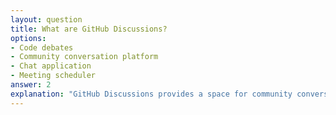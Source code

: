```yaml
---
layout: question
title: What are GitHub Discussions?
options:
- Code debates
- Community conversation platform
- Chat application
- Meeting scheduler
answer: 2
explanation: "GitHub Discussions provides a space for community conversations, Q&A, and knowledge sharing within repositories."
---
```


